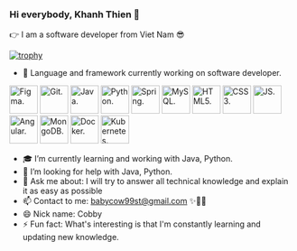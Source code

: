 ### Hi everybody, Khanh Thien 👋

👉 I am a software developer from Viet Nam 😎

[![trophy](https://github-profile-trophy.vercel.app/?username=davidcobby)](https://github.com/ryo-ma/github-profile-trophy)

- 🔭 Language and framework currently working on software developer.

<picture>
  <source media="(prefers-color-scheme: dark)" srcset="https://cdn.iconscout.com/icon/free/png-256/figma-3521426-2944870.png" width="50" height="50">
  <source media="(prefers-color-scheme: light)" srcset="https://cdn.iconscout.com/icon/free/png-256/figma-3521426-2944870.png" width="50" height="50">
  <img alt="Figma." src="https://cdn.iconscout.com/icon/free/png-256/figma-3521426-2944870.png" width="50" height="50">
</picture>

<picture>
  <source media="(prefers-color-scheme: dark)" srcset="https://cdn.iconscout.com/icon/free/png-256/git-18-1175219.png?f=webp&w=256" width="50" height="50">
  <source media="(prefers-color-scheme: light)" srcset="https://cdn.iconscout.com/icon/free/png-256/git-18-1175219.png?f=webp&w=256" width="50" height="50">
  <img alt="Git." src="https://cdn.iconscout.com/icon/free/png-256/git-18-1175219.png?f=webp&w=256" width="50" height="50">
</picture>

<picture>
  <source media="(prefers-color-scheme: dark)" srcset="https://images.vexels.com/media/users/3/166401/isolated/lists/b82aa7ac3f736dd78570dd3fa3fa9e24-java-programming-language-icon.png" width="50" height="50">
  <source media="(prefers-color-scheme: light)" srcset="https://images.vexels.com/media/users/3/166401/isolated/lists/b82aa7ac3f736dd78570dd3fa3fa9e24-java-programming-language-icon.png" width="50" height="50">
  <img alt="Java." src="https://images.vexels.com/media/users/3/166401/isolated/lists/b82aa7ac3f736dd78570dd3fa3fa9e24-java-programming-language-icon.png" width="50" height="50">
</picture>

<picture>
  <source media="(prefers-color-scheme: dark)" srcset="https://static-00.iconduck.com/assets.00/python-icon-256x256-9529fzj3.png" width="50" height="50">
  <source media="(prefers-color-scheme: light)" srcset="https://static-00.iconduck.com/assets.00/python-icon-256x256-9529fzj3.png" width="50" height="50">
  <img alt="Python." src="https://static-00.iconduck.com/assets.00/python-icon-256x256-9529fzj3.png" width="50" height="50">
</picture>

<picture>
  <source media="(prefers-color-scheme: dark)" srcset="https://docs.yugabyte.com/images/section_icons/develop/ecosystem/spring.png" width="50" height="50">
  <source media="(prefers-color-scheme: light)" srcset="https://docs.yugabyte.com/images/section_icons/develop/ecosystem/spring.png" width="50" height="50">
  <img alt="Spring." src="https://docs.yugabyte.com/images/section_icons/develop/ecosystem/spring.png" width="50" height="50">
</picture>

<picture>
  <source media="(prefers-color-scheme: dark)" srcset="https://www.softaculous.com/images//ampps/appimages/mysql.png" width="50" height="50">
  <source media="(prefers-color-scheme: light)" srcset="https://www.softaculous.com/images//ampps/appimages/mysql.png" width="50" height="50">
  <img alt="MySQL." src="https://www.softaculous.com/images//ampps/appimages/mysql.png" width="50" height="50">
</picture>

<picture>
  <source media="(prefers-color-scheme: dark)" srcset="https://www.w3.org/html/logo/downloads/HTML5_Logo_256.png" width="50" height="50">
  <source media="(prefers-color-scheme: light)" srcset="https://www.w3.org/html/logo/downloads/HTML5_Logo_256.png" width="50" height="50">
  <img alt="HTML5." src="https://www.w3.org/html/logo/downloads/HTML5_Logo_256.png" width="50" height="50">
</picture>

<picture>
  <source media="(prefers-color-scheme: dark)" srcset="https://cdn.iconscout.com/icon/free/png-256/css3-2038878-1720091.png" width="50" height="50">
  <source media="(prefers-color-scheme: light)" srcset="https://cdn.iconscout.com/icon/free/png-256/css3-2038878-1720091.png" width="50" height="50">
  <img alt="CSS3." src="https://cdn.iconscout.com/icon/free/png-256/css3-2038878-1720091.png" width="50" height="50">
</picture>

<picture>
  <source media="(prefers-color-scheme: dark)" srcset="https://cdn.iconscout.com/icon/free/png-256/javascript-2038874-1720087.png" width="50" height="50">
  <source media="(prefers-color-scheme: light)" srcset="https://cdn.iconscout.com/icon/free/png-256/javascript-2038874-1720087.png" width="50" height="50">
  <img alt="JS." src="https://cdn.iconscout.com/icon/free/png-256/javascript-2038874-1720087.png" width="50" height="50">
</picture>

<picture>
  <source media="(prefers-color-scheme: dark)" srcset="https://cdn.iconscout.com/icon/free/png-256/angular-2038881-1720094.png" width="50" height="50">
  <source media="(prefers-color-scheme: light)" srcset="https://cdn.iconscout.com/icon/free/png-256/angular-2038881-1720094.png" width="50" height="50">
  <img alt="Angular." src="https://cdn.iconscout.com/icon/free/png-256/angular-2038881-1720094.png" width="50" height="50">
</picture>

<picture>
  <source media="(prefers-color-scheme: dark)" srcset="https://cdn.iconscout.com/icon/free/png-256/mongodb-3629020-3030245.png" width="50" height="50">
  <source media="(prefers-color-scheme: light)" srcset="https://cdn.iconscout.com/icon/free/png-256/mongodb-3629020-3030245.png" width="50" height="50">
  <img alt="MongoDB." src="https://cdn.iconscout.com/icon/free/png-256/mongodb-3629020-3030245.png" width="50" height="50">
</picture>

<picture>
  <source media="(prefers-color-scheme: dark)" srcset="https://cdn.iconscout.com/icon/free/png-256/docker-226091.png" width="50" height="50">
  <source media="(prefers-color-scheme: light)" srcset="https://cdn.iconscout.com/icon/free/png-256/docker-226091.png" width="50" height="50">
  <img alt="Docker." src="https://cdn.iconscout.com/icon/free/png-256/docker-226091.png" width="50" height="50">
</picture>

<picture>
  <source media="(prefers-color-scheme: dark)" srcset="https://static-00.iconduck.com/assets.00/kubernetes-color-icon-256x256-t8ualzkj.png" width="50" height="50">
  <source media="(prefers-color-scheme: light)" srcset="https://static-00.iconduck.com/assets.00/kubernetes-color-icon-256x256-t8ualzkj.png" width="50" height="50">
  <img alt="Kubernetes." src="https://static-00.iconduck.com/assets.00/kubernetes-color-icon-256x256-t8ualzkj.png" width="50" height="50">
</picture>

- 🎓 I’m currently learning and working with Java, Python.
- 🎁 I’m looking for help with Java, Python.
- 💬 Ask me about: I will try to answer all technical knowledge and explain it as easy as possible
- 📫 Contact to me: babycow99st@gmail.com ✨🎊🎉
- 😄 Nick name: Cobby
- ⚡ Fun fact: What's interesting is that I'm constantly learning and updating new knowledge.
